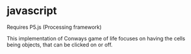 # javascript
Requires P5.js (Processing framework)

This implementation of Conways game of life focuses on having the cells being objects, that can be clicked on or off. 
